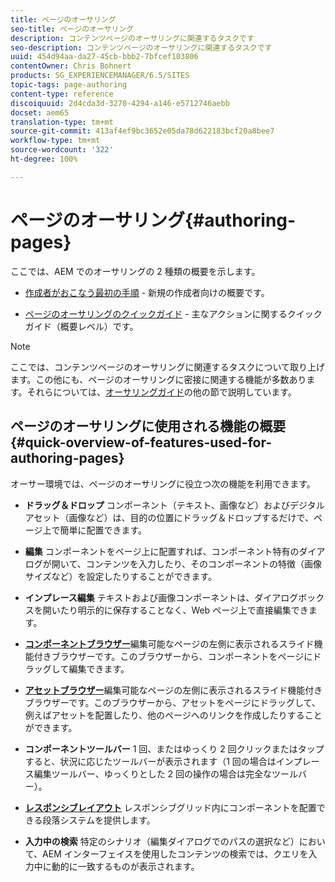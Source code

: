```yaml
---
title: ページのオーサリング
seo-title: ページのオーサリング
description: コンテンツページのオーサリングに関連するタスクです
seo-description: コンテンツページのオーサリングに関連するタスクです
uuid: 454d94aa-da27-45cb-bbb2-7bfcef103806
contentOwner: Chris Bohnert
products: SG_EXPERIENCEMANAGER/6.5/SITES
topic-tags: page-authoring
content-type: reference
discoiquuid: 2d4cda3d-3270-4294-a146-e5712746aebb
docset: aem65
translation-type: tm+mt
source-git-commit: 413af4ef9bc3652e05da78d622183bcf20a8bee7
workflow-type: tm+mt
source-wordcount: '322'
ht-degree: 100%

---
```



# ページのオーサリング{#authoring-pages}

ここでは、AEM でのオーサリングの 2 種類の概要を示します。

* [作成者がおこなう最初の手順](/help/sites-authoring/first-steps.md) - 新規の作成者向けの概要です。

* [ページのオーサリングのクイックガイド](/help/sites-authoring/qg-page-authoring.md) - 主なアクションに関するクイックガイド（概要レベル）です。

>[!NOTE]
>
>ここでは、コンテンツページのオーサリングに関連するタスクについて取り上げます。この他にも、ページのオーサリングに密接に関連する機能が多数あります。それらについては、[オーサリングガイド](/help/sites-authoring/home.md)の他の節で説明しています。

## ページのオーサリングに使用される機能の概要 {#quick-overview-of-features-used-for-authoring-pages}

オーサー環境では、ページのオーサリングに役立つ次の機能を利用できます。

* **ドラッグ＆ドロップ**
コンポーネント（テキスト、画像など）およびデジタルアセット（画像など）は、目的の位置にドラッグ＆ドロップするだけで、ページ上で簡単に配置できます。

* **編集**
コンポーネントをページ上に配置すれば、コンポーネント特有のダイアログが開いて、コンテンツを入力したり、そのコンポーネントの特徴（画像サイズなど）を設定したりすることができます。

* **インプレース編集**
テキストおよび画像コンポーネントは、ダイアログボックスを開いたり明示的に保存することなく、Web ページ上で直接編集できます。

* **[コンポーネントブラウザー](/help/sites-authoring/author-environment-tools.md#componentsbrowsertouchoptimizedui)**&#x200B;編集可能なページの左側に表示されるスライド機能付きブラウザーです。このブラウザーから、コンポーネントをページにドラッグして編集できます。

* **[アセットブラウザー](/help/sites-authoring/author-environment-tools.md#assetsbrowsertouchoptimizedui)**&#x200B;編集可能なページの左側に表示されるスライド機能付きブラウザーです。このブラウザーから、アセットをページにドラッグして、例えばアセットを配置したり、他のページへのリンクを作成したりすることができます。

* **コンポーネントツールバー** 1 回、またはゆっくり 2 回クリックまたはタップすると、状況に応じたツールバーが表示されます（1 回の場合はインプレース編集ツールバー、ゆっくりとした 2 回の操作の場合は完全なツールバー）。

* **[レスポンシブレイアウト](/help/sites-authoring/responsive-layout.md)** レスポンシブグリッド内にコンポーネントを配置できる段落システムを提供します。

* **入力中の検索**
特定のシナリオ（編集ダイアログでのパスの選択など）において、AEM インターフェイスを使用したコンテンツの検索では、クエリを入力中に動的に一致するものが表示されます。

